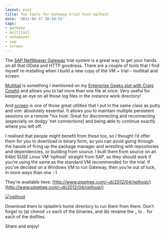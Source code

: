 ```yaml
---
layout: post
title: Two tools for Gateway trial host nplhost
date: '2012-04-17 20:34:52'
tags:
- gateway
- multitail
- netweaver
- sap
- screen
---
```



The [SAP NetWeaver Gateway](http://scn.sap.com/community/netweaver-gateway) trial system is a great way to get your hands on all that OData and HTTP goodness. There are a couple of tools that I find myself re-installing when I build a new copy of the VM + trial – multitail and screen.

[Multitail](http://www.vanheusden.com/multitail/) is something I mentioned on my [Enterprise Geeks slot with Craig Cmehil](http://www.pipetree.com/qmacro/blog/2012/04/on-enterprise-geeks-postcast/) and allows you to tail more than one file at once. Very useful for keeping an eye on all those log files in the instance work directory!

And [screen](http://en.wikipedia.org/wiki/GNU_Screen) is one of those great utilities that I put in the same class as putty and vim: absolutely essential. It allows you to maintain multiple persistent sessions on a remote *nix host. Great for disconnecting and reconnecting (especially on dodgy ‘net connections) and being able to continue exactly where you left off.

I realised that people might benefit from these too, so I thought I’d offer them for you to download in binary form, so you can avoid going through the hassle of firing up the package manager and wrestling with repositories and dependencies, or building from source. I built them from source on an 64bit SUSE Linux VM ‘nplhost’ straight from SAP, so they should work if you’re using the same as the standard VM recommended for the trial. If you’ve decided on a Windows VM to run Gateway, then you’re out of luck, in more ways than one :-)

They’re available here: [http://www.pipetree.com/~dj/2012/04/nplhost/](http://www.pipetree.com/~dj/2012/04/nplhost/)

[![](http://www.pipetree.com/qmacro/blog/wp-content/uploads/2012/04/nplhost-300x190.png "nplhost")](http://www.pipetree.com/qmacro/blog/wp-content/uploads/2012/04/nplhost.png)

Download them to npladm’s home directory to run them from there. Don’t forget to (a) chmod +x each of the binaries, and (b) rename the _ to .  for each of the dotfiles.

Share and enjoy!


